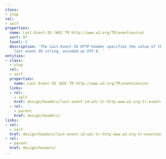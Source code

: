 ```yaml
---
class:
- stop
rel:
- self
properties:
  name: Last-Event-ID (W3C TR http://www.w3.org/TR/eventsource)
  sort: 97
  level: 2
  description: 'The Last-Event-ID HTTP header specifies the value of the event source''s
    last event ID string, encoded as UTF-8. '
entities:
- class:
  - stop
  rel:
  - self
  properties:
    name: Last-Event-ID (W3C TR http://www.w3.org/TR/eventsource)
  links:
  - rel:
    - self
    href: design/headers/last-event-id-w3c-tr-http-www.w3.org-tr-eventsource.md
  - rel:
    - parent
    href: design/headers/
links:
- rel:
  - self
  href: design/headers/last-event-id-w3c-tr-http-www.w3.org-tr-eventsource.md
- rel:
  - parent
  href: design/headers/
...
```

